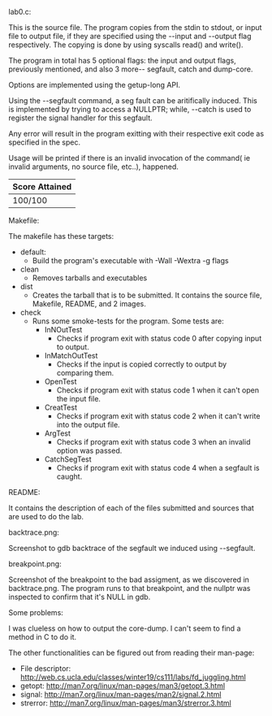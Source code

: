 lab0.c:

This is the source file. The program copies from the stdin to stdout, or input file to output file, if they are specified using the --input and --output flag respectively. The copying is done by using syscalls read() and write(). 

The program in total has 5 optional flags: the input and output flags, previously mentioned, and also 3 more-- segfault, catch and dump-core.

Options are implemented using the getup-long API. 

Using the --segfault command, a seg fault can be aritifically induced. This is implemented by trying to access a NULLPTR; while, --catch is used to register the signal handler for this segfault.

Any error will result in the program exitting with their respective exit code as specified in the spec.

Usage will be printed if  there is an invalid invocation of the command( ie invalid arguments, no source file, etc..), happened.

| Score Attained |
| -------------- |
| 100/100        |

Makefile:

The makefile has these targets:

 * default:
    * Build the program's executable with -Wall -Wextra -g flags
* clean
  * Removes tarballs and executables
* dist
  * Creates the tarball that is to be submitted. It contains the source file, Makefile, README, and 2 images.
* check
  * Runs some smoke-tests for the program. Some tests are:
    * InNOutTest
      * Checks if program exit with status code 0 after copying input to output.
    * InMatchOutTest
      * Checks if the input is copied correctly to output by comparing them.
    * OpenTest
      * Checks if program exit with status code 1 when it can't open the input file.
    * CreatTest
      * Checks if program exit with status code 2 when it can't write into the output file.
    * ArgTest
      * Checks if program exit with status code 3 when an invalid option was passed.
    * CatchSegTest
      * Checks if program exit with status code 4 when a segfault is caught.



README:

It contains the description of each of the files submitted and sources that are used to do the lab.



backtrace.png:

Screenshot to gdb backtrace of the segfault we induced using --segfault.



breakpoint.png:

Screenshot of the breakpoint to the bad assigment, as we discovered in backtrace.png. The program runs to that breakpoint, and the nullptr was inspected to confirm that it's NULL in gdb.



Some problems:

I was clueless on how to output the core-dump. I can't seem to find a method in C to do it. 

The other functionalities can be figured out from reading their man-page:

* File descriptor: http://web.cs.ucla.edu/classes/winter19/cs111/labs/fd_juggling.html
* getopt: http://man7.org/linux/man-pages/man3/getopt.3.html
* signal: http://man7.org/linux/man-pages/man2/signal.2.html
* strerror: http://man7.org/linux/man-pages/man3/strerror.3.html





​	
